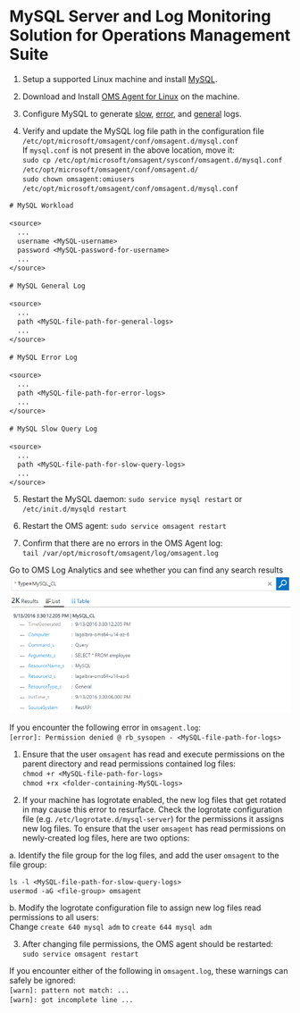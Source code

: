 # MySQL Server and Log Monitoring Solution for Operations Management Suite

1. Setup a supported Linux machine and install [MySQL](http://dev.mysql.com/doc/refman/5.7/en/installing.html).

2. Download and Install [OMS Agent for Linux](https://github.com/Microsoft/OMS-Agent-for-Linux) on the machine. 

3. Configure MySQL to generate [slow](http://dev.mysql.com/doc/refman/5.7/en/slow-query-log.html), [error](http://dev.mysql.com/doc/refman/5.7/en/error-log.html), and [general](http://dev.mysql.com/doc/refman/5.7/en/query-log.html) logs.

4. Verify and update the MySQL log file path in the configuration file `/etc/opt/microsoft/omsagent/conf/omsagent.d/mysql.conf`  
If `mysql.conf` is not present in the above location, move it:  
`sudo cp /etc/opt/microsoft/omsagent/sysconf/omsagent.d/mysql.conf /etc/opt/microsoft/omsagent/conf/omsagent.d/`  
`sudo chown omsagent:omiusers /etc/opt/microsoft/omsagent/conf/omsagent.d/mysql.conf`

  ```config
  # MySQL Workload
  
  <source>
    ...
    username <MySQL-username>
    password <MySQL-password-for-username>
    ...
  </source>
  
  # MySQL General Log
  
  <source>
    ...
    path <MySQL-file-path-for-general-logs>
    ...
  </source>
  
  # MySQL Error Log
  
  <source>
    ...
    path <MySQL-file-path-for-error-logs>
    ...
  </source>
  
  # MySQL Slow Query Log
  
  <source>
    ...
    path <MySQL-file-path-for-slow-query-logs>
    ...
  </source>
  ```

5. Restart the MySQL daemon:
`sudo service mysql restart` or `/etc/init.d/mysqld restart`

6. Restart the OMS agent:
`sudo service omsagent restart`


7. Confirm that there are no errors in the OMS Agent log:  
`tail /var/opt/microsoft/omsagent/log/omsagent.log`

Go to OMS Log Analytics and see whether you can find any search results
![MySQLSearchView](pictures/MySQLSearchView.PNG?raw=true)




If you encounter the following error in `omsagent.log`:  
`[error]: Permission denied @ rb_sysopen - <MySQL-file-path-for-logs>`

1. Ensure that the user `omsagent` has read and execute permissions on the parent directory and read permissions contained log files:  
`chmod +r <MySQL-file-path-for-logs>`  
`chmod +rx <folder-containing-MySQL-logs>`
  
2. If your machine has logrotate enabled, the new log files that get rotated in may cause this error to resurface. Check the logrotate configuration file (e.g. `/etc/logrotate.d/mysql-server`) for the permissions it assigns new log files. To ensure that the user `omsagent` has read permissions on newly-created log files, here are two options:

 a. Identify the file group for the log files, and add the user `omsagent` to the file group:
  ```commands
  ls -l <MySQL-file-path-for-slow-query-logs>
  usermod -aG <file-group> omsagent
  ```  
 
 b. Modify the logrotate configuration file to assign new log files read permissions to all users:  
Change `create 640 mysql adm` to `create 644 mysql adm`

3. After changing file permissions, the OMS agent should be restarted:  
`sudo service omsagent restart`




If you encounter either of the following in `omsagent.log`, these warnings can safely be ignored:  
`[warn]: pattern not match: ...`  
`[warn]: got incomplete line ...`
